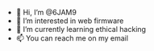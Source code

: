- 👋 Hi, I’m @6JAM9
- 👀 I’m interested in web firmware
- 🌱 I’m currently learning ethical hacking
- 📫 You can reach me on my email

<!---
6JAM9/6JAM9 is a ✨ special ✨ repository because its `README.md` (this file) appears on your GitHub profile.
You can click the Preview link to take a look at your changes.
--->
